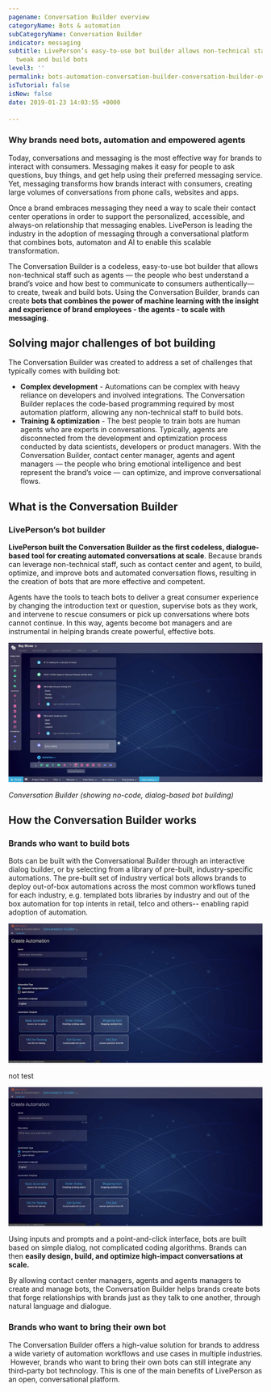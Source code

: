 ```yaml
---
pagename: Conversation Builder overview
categoryName: Bots & automation
subCategoryName: Conversation Builder
indicator: messaging
subtitle: LivePerson’s easy-to-use bot builder allows non-technical staff to create,
  tweak and build bots
level3: ''
permalink: bots-automation-conversation-builder-conversation-builder-overview.html
isTutorial: false
isNew: false
date: 2019-01-23 14:03:55 +0000

---
```

### Why brands need bots, automation and empowered agents

Today, conversations and messaging is the most effective way for brands to interact with consumers. Messaging makes it easy for people to ask questions, buy things, and get help using their preferred messaging service. Yet, messaging transforms how brands interact with consumers, creating large volumes of conversations from phone calls, websites and apps.

Once a brand embraces messaging they need a way to scale their contact center operations in order to support the personalized, accessible, and always-on relationship that messaging enables. LivePerson is leading the industry in the adoption of messaging through a conversational platform that combines bots, automaton and AI to enable this scalable transformation.

The Conversation Builder is a codeless, easy-to-use bot builder that allows non-technical staff such as agents — the people who best understand a brand’s voice and how best to communicate to consumers authentically— to create, tweak and build bots. Using the Conversation Builder, brands can create **bots that combines the power of machine learning with the insight and experience of brand employees - the agents - to scale with messaging**.

## Solving major challenges of bot building

The Conversation Builder was created to address a set of challenges that typically comes with building bot:

* **Complex development** - Automations can be complex with heavy reliance on developers and involved integrations. The Conversation Builder replaces the code-based programming required by most automation platform, allowing any non-technical staff to build bots.
* **Training & optimization** - The best people to train bots are human agents who are experts in conversations. Typically, agents are disconnected from the development and optimization process conducted by data scientists, developers or product managers. With the Conversation Builder, contact center manager, agents and agent managers — the people who bring emotional intelligence and best represent the brand’s voice — can optimize, and improve conversational flows.

## What is the Conversation Builder

### LivePerson’s bot builder

**LivePerson built the Conversation Builder as the first codeless, dialogue-based tool for creating automated conversations at scale**. Because brands can leverage non-technical staff, such as contact center and agent, to build, optimize, and improve bots and automated conversation flows, resulting in the creation of bots that are more effective and competent.

Agents have the tools to teach bots to deliver a great consumer experience by changing the introduction text or question, supervise bots as they work, and intervene to rescue consumers or pick up conversations where bots cannot continue. In this way, agents become bot managers and are instrumental in helping brands create powerful, effective bots.

![](/img/conversation-builder-1b.jpg)

_Conversation Builder (showing no-code, dialog-based bot building)_

## How the Conversation Builder works

### Brands who want to build bots

Bots can be built with the Conversational Builder through an interactive dialog builder, or by selecting from a library of pre-built, industry-specific automations. The pre-built set of industry vertical bots allows brands to deploy out-of-box automations across the most common workflows tuned for each industry, e.g. templated bots libraries by industry and out of the box automation for top intents in retail, telco and others-- enabling rapid adoption of automation.

![](/img/conversation-builder-btest.jpg)


not test




![](/img/conversation-builder-2b.jpg)




Using inputs and prompts and a point-and-click interface, bots are built based on simple dialog, not complicated coding algorithms. Brands can then **easily design, build, and optimize high-impact conversations at scale.**

By allowing contact center managers, agents and agents managers to create and manage bots, the Conversation Builder helps brands create bots that forge relationships with brands just as they talk to one another, through natural language and dialogue.

### Brands who want to bring their own bot

The Conversation Builder offers a high-value solution for brands to address a wide variety of automation workflows and use cases in multiple industries.  However, brands who want to bring their own bots can still integrate any third-party bot technology.  This is one of the main benefits of LivePerson as an open, conversational platform.